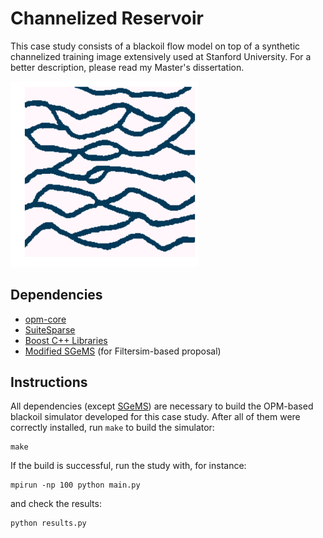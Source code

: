Channelized Reservoir
=====================

This case study consists of a blackoil flow model on top of a synthetic
channelized training image extensively used at Stanford University. For
a better description, please read my Master's dissertation.

<img src="training_image.png" alt="Channelized reservoir" width=300>

Dependencies
------------

* [opm-core](https://github.com/OPM/opm-core)
* [SuiteSparse](http://www.cise.ufl.edu/research/sparse/SuiteSparse)
* [Boost C++ Libraries](http://www.boost.org)
* [Modified SGeMS](https://github.com/juliohm/ar2tech-SGeMS-public) (for Filtersim-based proposal)

Instructions
------------

All dependencies (except [SGeMS](https://github.com/juliohm/ar2tech-SGeMS-public))
are necessary to build the OPM-based blackoil simulator developed for this case study.
After all of them were correctly installed, run `make` to build the simulator:

```
make
```

If the build is successful, run the study with, for instance:

```
mpirun -np 100 python main.py
```

and check the results:

```
python results.py
```

